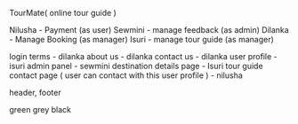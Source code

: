 TourMate( online tour guide )


Nilusha - Payment (as user)
Sewmini - manage feedback (as admin)
Dilanka - Manage Booking (as manager)
Isuri - manage tour guide (as manager)


login 
terms - dilanka 
about us  - dilanka 
contact us   - dilanka 
user profile  -  isuri
admin panel   -  sewmini
destination details page  -   Isuri 
tour guide contact page ( user can contact with this user profile )  -   nilusha 


header, footer


green
grey
black

